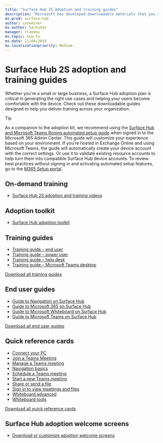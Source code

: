 ```yaml
---
title: "Surface Hub 2S Adoption and training guides"
description: "Microsoft has developed downloadable materials that you can make available for your users to aid in adoption of Surface Hub 2S."
ms.prod: surface-hub
author: coveminer
ms.author: hachidan
manager: frankbu
ms.topic: how-to
ms.date: 11/04/2019
ms.localizationpriority: Medium
---
```


# Surface Hub 2S adoption and training guides

Whether you're a small or large business, a Surface Hub adoption plan is critical in generating the right use cases and helping your users become comfortable with the device. Check out these downloadable guides designed to help you deliver training across your organization.

> [!TIP]
> As a companion to the adoption kit, we recommend using the [Surface Hub and Microsoft Teams Rooms automated setup guide](https://go.microsoft.com/fwlink/?linkid=2221605) when signed in to the Microsoft 365 Admin Center. This guide will customize your experience based on your environment. If you're hosted in Exchange Online and using Microsoft Teams, the guide will automatically create your device account with the correct settings. Or use it to validate existing resource accounts to help turn them into compatible Surface Hub device accounts. To review best practices without signing in and activating automated setup features, go to the [M365 Setup portal](https://go.microsoft.com/fwlink/?linkid=2222648). 

## On-demand training

- [Surface Hub 2S adoption and training videos](surface-hub-2s-adoption-videos.md)

## Adoption toolkit

- [Surface Hub adoption toolkit](downloads/SurfaceHubAdoptionToolKit.pdf)

## Training guides

- [Training guide – end user](downloads/TrainingGuide-SurfaceHub2S-EndUser.pdf)
- [Training guide – power user](downloads/TrainingGuide-SurfaceHub2S-PowerUser.pdf)
- [Training guide – help desk](downloads/TrainingGuide-SurfaceHub2S-HelpDesk.pdf)
- [Training guide – Microsoft Teams desktop](downloads/Guide-SurfaceHub2S-Teams.pptx)

[Download all training guides](https://download.microsoft.com/download/2/2/3/2234F70E-E65A-4790-93DF-F4C373A75B8E/SurfaceHub2S-TrainerGuides-July2019.zip)

## End user guides

- [Guide to Navigation on Surface Hub](downloads/Guide-SurfaceHub2S-Navigation.pptx)
- [Guide to Microsoft 365 on Surface Hub](downloads/Guide-SurfaceHub2S-Office365.pptx)
- [Guide to Microsoft Whiteboard on Surface Hub](downloads/Guide-SurfaceHub2S-Whiteboard.pptx)
- [Guide to Microsoft Teams on Surface Hub](downloads/Guide-SurfaceHub2S-Teams.pptx)

[Download all end user guides](https://download.microsoft.com/download/E/7/F/E7FC6611-BB55-43E1-AF36-7BD5CE6E0FE0/SurfaceHub2S-EndUserGuides-July2019.zip)

## Quick reference cards

- [Connect your PC](downloads/QRCConnectYourPC.pdf) 
- [Join a Teams Meeting](downloads/QRCJoinTeamsMeeting.pdf)
- [Manage a Teams meeting](downloads/QRCManageTeamsMeeting.pdf)
- [Navigation basics](downloads/QRCNavigationBasics.pdf)
- [Schedule a Teams meeting](downloads/QRCScheduleTeamsMeeting.pdf)
- [Start a new Teams meeting](downloads/QRCStartNewTeamsMeeting.pdf)
- [Share or send a file](downloads/QRCShareSendFile.pdf)
- [Sign in to view meetings and files](downloads/QRCSignInToViewMeetingsFiles.pdf)
- [Whiteboard advanced](downloads/QRCWhiteboardAdvanced.pdf)
- [Whiteboard tools](downloads/QRCWhiteboardTools.pdf)

[Download all quick reference cards](https://download.microsoft.com/download/E/7/F/E7FC6611-BB55-43E1-AF36-7BD5CE6E0FE0/SurfaceHub2S-EndUserGuides-July2019.zip)

## Surface Hub adoption welcome screens

- [Download or customize adoption welcome screens](surface-hub-2s-adoption-welcome-screens.md)